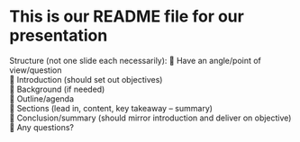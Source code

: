# This is our README file for our presentation

Structure (not one slide each necessarily):
	Have an angle/point of view/question  
	Introduction (should set out objectives)  
	Background (if needed)  
	Outline/agenda  
	Sections (lead in, content, key takeaway – summary)  
	Conclusion/summary (should mirror introduction and deliver on objective)  
	Any questions?

